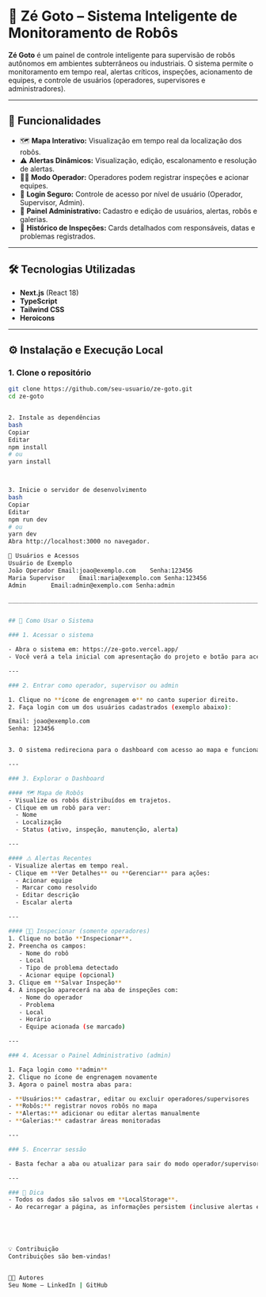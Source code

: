 # 🤖 Zé Goto – Sistema Inteligente de Monitoramento de Robôs

**Zé Goto** é um painel de controle inteligente para supervisão de robôs autônomos em ambientes subterrâneos ou industriais. O sistema permite o monitoramento em tempo real, alertas críticos, inspeções, acionamento de equipes, e controle de usuários (operadores, supervisores e administradores).

---

## 🚀 Funcionalidades

- 🗺️ **Mapa Interativo:** Visualização em tempo real da localização dos robôs.
- ⚠️ **Alertas Dinâmicos:** Visualização, edição, escalonamento e resolução de alertas.
- 🧑‍🔧 **Modo Operador:** Operadores podem registrar inspeções e acionar equipes.
- 🔐 **Login Seguro:** Controle de acesso por nível de usuário (Operador, Supervisor, Admin).
- 🧠 **Painel Administrativo:** Cadastro e edição de usuários, alertas, robôs e galerias.
- 🧾 **Histórico de Inspeções:** Cards detalhados com responsáveis, datas e problemas registrados.

---

## 🛠️ Tecnologias Utilizadas

- **Next.js** (React 18)
- **TypeScript**
- **Tailwind CSS**
- **Heroicons**

---

## ⚙️ Instalação e Execução Local

### 1. Clone o repositório

```bash
git clone https://github.com/seu-usuario/ze-goto.git
cd ze-goto


2. Instale as dependências
bash
Copiar
Editar
npm install
# ou
yarn install



3. Inicie o servidor de desenvolvimento
bash
Copiar
Editar
npm run dev
# ou
yarn dev
Abra http://localhost:3000 no navegador.

🧪 Usuários e Acessos
Usuário de Exemplo
João Operador Email:joao@exemplo.com	Senha:123456
Maria Supervisor	Email:maria@exemplo.com	Senha:123456
Admin		Email:admin@exemplo.com	Senha:admin

_______________________________________________________________________________________________


## 📘 Como Usar o Sistema

### 1. Acessar o sistema

- Abra o sistema em: https://ze-goto.vercel.app/
- Você verá a tela inicial com apresentação do projeto e botão para acessar o dashboard.

---

### 2. Entrar como operador, supervisor ou admin

1. Clique no **ícone de engrenagem ⚙️** no canto superior direito.
2. Faça login com um dos usuários cadastrados (exemplo abaixo):

Email: joao@exemplo.com
Senha: 123456


3. O sistema redireciona para o dashboard com acesso ao mapa e funcionalidades.

---

### 3. Explorar o Dashboard

#### 🗺️ Mapa de Robôs
- Visualize os robôs distribuídos em trajetos.
- Clique em um robô para ver:
  - Nome
  - Localização
  - Status (ativo, inspeção, manutenção, alerta)

---

#### ⚠️ Alertas Recentes
- Visualize alertas em tempo real.
- Clique em **Ver Detalhes** ou **Gerenciar** para ações:
  - Acionar equipe
  - Marcar como resolvido
  - Editar descrição
  - Escalar alerta

---

#### 🧑‍🔧 Inspecionar (somente operadores)
1. Clique no botão **Inspecionar**.
2. Preencha os campos:
   - Nome do robô
   - Local
   - Tipo de problema detectado
   - Acionar equipe (opcional)
3. Clique em **Salvar Inspeção**
4. A inspeção aparecerá na aba de inspeções com:
   - Nome do operador
   - Problema
   - Local
   - Horário
   - Equipe acionada (se marcado)

---

### 4. Acessar o Painel Administrativo (admin)

1. Faça login como **admin**
2. Clique no ícone de engrenagem novamente
3. Agora o painel mostra abas para:

- **Usuários:** cadastrar, editar ou excluir operadores/supervisores
- **Robôs:** registrar novos robôs no mapa
- **Alertas:** adicionar ou editar alertas manualmente
- **Galerias:** cadastrar áreas monitoradas

---

### 5. Encerrar sessão

- Basta fechar a aba ou atualizar para sair do modo operador/supervisor/admin.

---

### 🧠 Dica
- Todos os dados são salvos em **LocalStorage**.
- Ao recarregar a página, as informações persistem (inclusive alertas e inspeções).





💡 Contribuição
Contribuições são bem-vindas! 


🧑‍💻 Autores
Seu Nome – LinkedIn | GitHub


